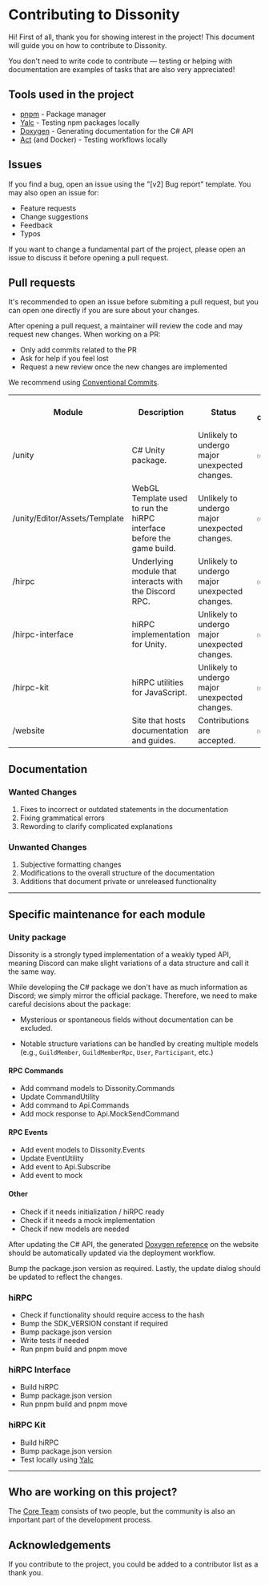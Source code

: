 
# Contributing to Dissonity

Hi! First of all, thank you for showing interest in the project! This document will guide you on how to contribute to Dissonity.

You don't need to write code to contribute — testing or helping with documentation are examples of tasks that are also very appreciated!

## Tools used in the project

- [pnpm](https://pnpm.io) - Package manager
- [Yalc](https://www.npmjs.com/package/yalc) - Testing npm packages locally
- [Doxygen](https://www.doxygen.nl) - Generating documentation for the C# API
- [Act](https://github.com/nektos/act) (and Docker) - Testing workflows locally

## Issues

If you find a bug, open an issue using the "\[v2\] Bug report" template. You may also open an issue for:

- Feature requests
- Change suggestions
- Feedback
- Typos

If you want to change a fundamental part of the project, please open an issue to discuss it before opening a pull request.

## Pull requests

It's recommended to open an issue before submiting a pull request, but you can open one directly if you are sure about your changes.

After opening a pull request, a maintainer will review the code and may request new changes. When working on a PR:

- Only add commits related to the PR
- Ask for help if you feel lost
- Request a new review once the new changes are implemented

We recommend using [Conventional Commits](https://www.conventionalcommits.org/en/v1.0.0/).

<table>
  <tr>
    <th>Module</th>
    <th>Description</th>
    <th>Status</th>
    <th>Allows contributions?</th>
    <th>When will it allow contributions?</th>
  </tr>
  <tr>
    <td>/unity</td>
    <td>C# Unity package.</td>
    <td>Unlikely to undergo major unexpected changes.</td>
    <td>✅</td>
    <td></td>
  </tr>
  <tr>
    <td>/unity/Editor/Assets/Template</td>
    <td>WebGL Template used to run the hiRPC interface before the game build.</td>
    <td>Unlikely to undergo major unexpected changes.</td>
    <td>✅</td>
    <td></td>
  </tr>
  <tr>
    <td>/hirpc</td>
    <td>Underlying module that interacts with the Discord RPC.</td>
    <td>Unlikely to undergo major unexpected changes.</td>
    <td>✅</td>
    <td></td>
  </tr>
  <tr>
    <td>/hirpc-interface</td>
    <td>hiRPC implementation for Unity.</td>
    <td>Unlikely to undergo major unexpected changes.</td>
    <td>✅</td>
    <td></td>
  </tr>
  <tr>
    <td>/hirpc-kit</td>
    <td>hiRPC utilities for JavaScript.</td>
    <td>Unlikely to undergo major unexpected changes.</td>
    <td>✅</td>
    <td></td>
  </tr>
  <tr>
    <td>/website</td>
    <td>Site that hosts documentation and guides.</td>
    <td>Contributions are accepted.</td>
    <td>✅</td>
    <td></td>
  </tr>
</table>

## Documentation

### Wanted Changes

1. Fixes to incorrect or outdated statements in the documentation
2. Fixing grammatical errors
3. Rewording to clarify complicated explanations

### Unwanted Changes

1. Subjective formatting changes
2. Modifications to the overall structure of the documentation
3. Additions that document private or unreleased functionality

---

## Specific maintenance for each module

### Unity package

Dissonity is a strongly typed implementation of a weakly typed API, meaning Discord can make slight variations of a data structure and call it the same way.

While developing the C# package we don't have as much information as Discord; we simply mirror the official package. Therefore, we need to make careful decisions about the package:

- Mysterious or spontaneous fields without documentation can be excluded.

- Notable structure variations can be handled by creating multiple models (e.g., `GuildMember`, `GuildMemberRpc`, `User`, `Participant`, etc.)

#### RPC Commands

- Add command models to Dissonity.Commands
- Update CommandUtility
- Add command to Api.Commands
- Add mock response to Api.MockSendCommand

#### RPC Events

- Add event models to Dissonity.Events
- Update EventUtility
- Add event to Api.Subscribe
- Add event to mock

#### Other

- Check if it needs initialization / hiRPC ready
- Check if it needs a mock implementation
- Check if new models are needed

After updating the C# API, the generated [Doxygen reference](https://www.doxygen.nl) on the website should be automatically updated via the deployment workflow.

Bump the package.json version as required. Lastly, the update dialog should be updated to reflect the changes.

### hiRPC

- Check if functionality should require access to the hash
- Bump the SDK_VERSION constant if required
- Bump package.json version
- Write tests if needed
- Run pnpm build and pnpm move

### hiRPC Interface

- Build hiRPC
- Bump package.json version
- Run pnpm build and pnpm move

### hiRPC Kit

- Build hiRPC
- Bump package.json version
- Test locally using [Yalc](https://www.npmjs.com/package/yalc)

---

## Who are working on this project?

The [Core Team](https://dissonity.dev/about) consists of two people, but the community is also an important part of the development process.

## Acknowledgements

If you contribute to the project, you could be added to a contributor list as a thank you.
